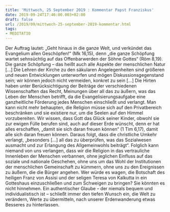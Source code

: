 ```yaml
---
title: 'Mittwoch, 25 September 2019 : Kommentar Papst Franziskus'
date: 2019-09-24T17:46:00.003+02:00
draft: false
url: /2019/09/mittwoch-25-september-2019-kommentar.html
tags: 
- MEDITATIO
---
```


Der Auftrag lautet: „Geht hinaus in die ganze Welt, und verkündet das Evangelium allen Geschöpfen!“ (Mk 16,15), denn „die ganze Schöpfung wartet sehnsüchtig auf das Offenbarwerden der Söhne Gottes“ (Röm 8,19). Die ganze Schöpfung – das heißt auch alle Aspekte der menschlichen Natur \[…\] Die Lehren der Kirche zu den säkularen Angelegenheiten sind größeren und neuen Entwicklungen unterworfen und mögen Diskussionsgegenstand sein; wir können jedoch nicht vermeiden, konkret zu sein \[…\] Die Hirten haben unter Berücksichtigung der Beiträge der verschiedenen Wissenschaften das Recht, Meinungen über all das zu äußern, was das Leben der Menschen betrifft, da die Evangelisierungsaufgabe eine ganzheitliche Förderung jedes Menschen einschließt und verlangt. Man kann nicht mehr behaupten, die Religion müsse sich auf den Privatbereich beschränken und sie existiere nur, um die Seelen auf den Himmel vorzubereiten. Wir wissen, dass Gott das Glück seiner Kinder, obwohl sie zur ewigen Fülle berufen sind, auch auf dieser Erde wünscht, denn er hat alles erschaffen, „damit sie sich daran freuen können“ (1 Tim 6,17), damit alle sich daran freuen können. Daraus folgt, dass die christliche Umkehr verlangt, „besonders \[…\] all das zu überprüfen, was das Sozialwesen ausmacht und zur Erlangung des Allgemeinwohls beiträgt“. Folglich kann niemand von uns verlangen, dass wir die Religion in das vertrauliche Innenleben der Menschen verbannen, ohne jeglichen Einfluss auf das soziale und nationale Geschehen, ohne uns um das Wohl der Institutionen der menschlichen Gemeinschaft zu kümmern, ohne uns zu den Ereignissen zu äußern, die die Bürger angehen. Wer würde es wagen, die Botschaft des heiligen Franz von Assisi und der seligen Teresa von Kalkutta in ein Gotteshaus einzuschließen und zum Schweigen zu bringen? Sie könnten es nicht hinnehmen. Ein authentischer Glaube – der niemals bequem und individualistisch ist – schließt immer den tiefen Wunsch ein, die Welt zu verändern, Werte zu übermitteln, nach unserer Erdenwanderung etwas Besseres zu hinterlassen.